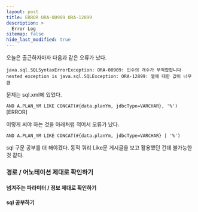 ```yaml
---
layout: post
title: ERROR ORA-00909 ORA-12899
description: >
  Error Log
sitemap: false
hide_last_modified: true
---
```


오늘은 출근하자마자 다음과 같은 오류가 났다.

``java.sql.SQLSyntaxErrorException: ORA-00909: 인수의 개수가 부적합합니다``
``nested exception is java.sql.SQLException: ORA-12899: 열에 대한 값이 너무 큼``

문제는 sql.xml에 있었다.

``AND A.PLAN_YM LIKE CONCAT(#{data.planYm, jdbcType=VARCHAR}, '%')`` [ERROR]

이렇게 써야 하는 것을 아래처럼 적어서 오류가 났다.

``AND A.PLAN_YM LIKE CONCAT(#{data.planYm, jdbcType=VARCHAR} | '%')``

sql 구문 공부를 더 해야겠다.
동적 쿼리 Like문 게시글을 보고 활용했던 건데 불가능한 것 같다.

### 경로 / 어노테이션 제대로 확인하기
#### 넘겨주는 파라미터 / 정보 제대로 확인하기
#### sql 공부하기